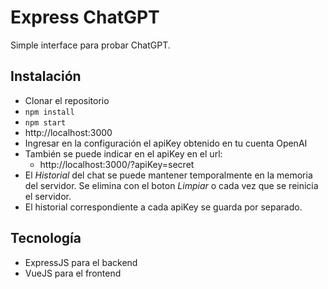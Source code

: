 # Express ChatGPT

Simple interface para probar ChatGPT.

## Instalación

- Clonar el repositorio
- `npm install`
- `npm start`
- http://localhost:3000
- Ingresar en la configuración el apiKey obtenido en tu cuenta OpenAI
- También se puede indicar en el apiKey en el url:
    - http://localhost:3000/?apiKey=secret
- El _Historial_ del chat se puede mantener temporalmente en la memoria del servidor. Se elimina con el boton _Limpiar_ o cada vez que se reinicia el servidor.
- El historial correspondiente a cada apiKey se guarda por separado.

## Tecnología

- ExpressJS para el backend
- VueJS para el frontend